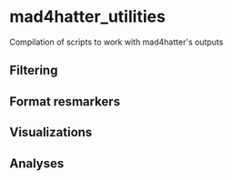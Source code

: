 # mad4hatter_utilities
Compilation of scripts to work with mad4hatter's outputs


## Filtering

## Format resmarkers

## Visualizations

## Analyses
